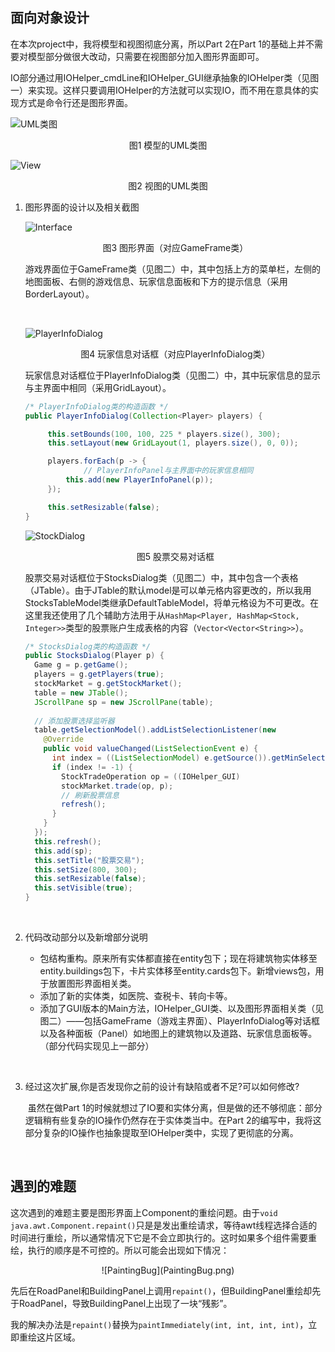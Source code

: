 ## 面向对象设计

在本次project中，我将模型和视图彻底分离，所以Part 2在Part 1的基础上并不需要对模型部分做很大改动，只需要在视图部分加入图形界面即可。

IO部分通过用IOHelper_cmdLine和IOHelper_GUI继承抽象的IOHelper类（见图一）来实现。这样只要调用IOHelper的方法就可以实现IO，而不用在意具体的实现方式是命令行还是图形界面。



![UML类图](Model.png)

<center>图1 模型的UML类图</center>



![View](View.png)

<center>图2 视图的UML类图</center>



1. 图形界面的设计以及相关截图

   ![Interface](Interface.png)

   <center>图3 图形界面（对应GameFrame类）</center>

   ​	游戏界面位于GameFrame类（见图二）中，其中包括上方的菜单栏，左侧的地图面板、右侧的游戏信息、玩家信息面板和下方的提示信息（采用BorderLayout）。

   ​

    ![PlayerInfoDialog](PlayerInfoDialog.png)

   <center>图4 玩家信息对话框（对应PlayerInfoDialog类）</center>

   ​	玩家信息对话框位于PlayerInfoDialog类（见图二）中，其中玩家信息的显示与主界面中相同（采用GridLayout）。

   ```java
   /* PlayerInfoDialog类的构造函数 */
   public PlayerInfoDialog(Collection<Player> players) {

   		this.setBounds(100, 100, 225 * players.size(), 300);
   		this.setLayout(new GridLayout(1, players.size(), 0, 0));

   		players.forEach(p -> {
             	// PlayerInfoPanel与主界面中的玩家信息相同
   			this.add(new PlayerInfoPanel(p));
   		});

   		this.setResizable(false);
   }
   ```

    ![StockDialog](StockDialog.png)

   <center>图5 股票交易对话框</center>

   ​	股票交易对话框位于StocksDialog类（见图二）中，其中包含一个表格（JTable）。由于JTable的默认model是可以单元格内容更改的，所以我用StocksTableModel类继承DefaultTableModel，将单元格设为不可更改。在这里我还使用了几个辅助方法用于从`HashMap<Player, HashMap<Stock, Integer>>`类型的股票账户生成表格的内容（`Vector<Vector<String>>`）。

   ```java
   /* StocksDialog类的构造函数 */
   public StocksDialog(Player p) {
     Game g = p.getGame();
     players = g.getPlayers(true);
     stockMarket = g.getStockMarket();
     table = new JTable();
     JScrollPane sp = new JScrollPane(table);
     
     // 添加股票选择监听器
     table.getSelectionModel().addListSelectionListener(new 						ListSelectionListener() {
       @Override
       public void valueChanged(ListSelectionEvent e) {
         int index = ((ListSelectionModel) e.getSource()).getMinSelectionIndex();
         if (index != -1) {
           StockTradeOperation op = ((IOHelper_GUI) 										g.io()).inputStockOp(stockMarket.getStock(index + 1));
           stockMarket.trade(op, p);
           // 刷新股票信息
           refresh();
         }
       }
     });
     this.refresh();
     this.add(sp);
     this.setTitle("股票交易");
     this.setSize(800, 300);
     this.setResizable(false);
     this.setVisible(true);
   }
   ```

   ​

2. 代码改动部分以及新增部分说明

   - 包结构重构。原来所有实体都直接在entity包下；现在将建筑物实体移至entity.buildings包下，卡片实体移至entity.cards包下。新增views包，用于放置图形界面相关类。
   - 添加了新的实体类，如医院、查税卡、转向卡等。
   - 添加了GUI版本的Main方法，IOHelper_GUI类、以及图形界面相关类（见图二）——包括GameFrame（游戏主界面）、PlayerInfoDialog等对话框以及各种面板（Panel）如地图上的建筑物以及道路、玩家信息面板等。（部分代码实现见上一部分）

   ​

3. 经过这次扩展,你是否发现你之前的设计有缺陷或者不足?可以如何修改?

   ​	虽然在做Part 1的时候就想过了IO要和实体分离，但是做的还不够彻底：部分逻辑稍有些复杂的IO操作仍然存在于实体类当中。在Part 2的编写中，我将这部分复杂的IO操作也抽象提取至IOHelper类中，实现了更彻底的分离。

   ​

## 遇到的难题

​	这次遇到的难题主要是图形界面上Component的重绘问题。由于`void java.awt.Component.repaint()`只是是发出重绘请求，等待awt线程选择合适的时间进行重绘，所以通常情况下它是不会立即执行的。这时如果多个组件需要重绘，执行的顺序是不可控的。所以可能会出现如下情况：

 <center>![PaintingBug](PaintingBug.png)</center>

​	先后在RoadPanel和BuildingPanel上调用`repaint()`，但BuildingPanel重绘却先于RoadPanel，导致BuildingPanel上出现了一块“残影”。

​	我的解决办法是`repaint()`替换为`paintImmediately(int, int, int, int)`，立即重绘这片区域。 